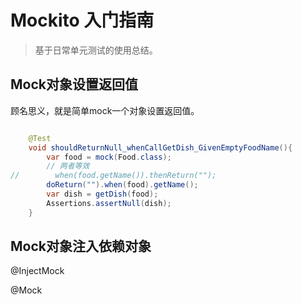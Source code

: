 # Mockito 入门指南

>  基于日常单元测试的使用总结。

## Mock对象设置返回值

顾名思义，就是简单mock一个对象设置返回值。

```java

    @Test
    void shouldReturnNull_whenCallGetDish_GivenEmptyFoodName(){
        var food = mock(Food.class);
        // 两者等效
//        when(food.getName()).thenReturn("");
        doReturn("").when(food).getName();
        var dish = getDish(food);
        Assertions.assertNull(dish);
    }
```



## Mock对象注入依赖对象

@InjectMock

@Mock

